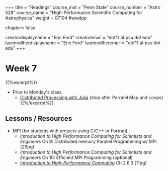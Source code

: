 +++
title = "Readings"
course_inst = "Penn State"
course_number = "Astro 528"
course_name = "High-Performance Scientific Computing for Astrophysics"
weight = 07104  #wwdpp

chapter= false

creatordisplayname = "Eric Ford"
creatoremail = "ebf11 at psu dot edu"
lastmodifierdisplayname = "Eric Ford"
lastmodifieremail = "ebf11 at psu dot edu"
+++


# Week 7
{{%excerpt%}}
- Prior to Monday's class
   + [Distributed Processing with Julia](https://docs.julialang.org/en/v1/manual/distributed-computing/) (stop after Parralel Map and Loops)
{{%/excerpt%}}

## Lessons / Resources
- MPI (for students with projects using C/C++ or Fortran)
   + _Introduction to High Performance Computing for Scientists and Engineers_ Ch 9: Distributed memory Parallel Programming w/ MPI (29pg)
   + _Introduction to High Performance Computing for Scientists and Engineers_ Ch 10: Efficient MPI Programming (optional)
   + [_Introduction to High-Performance Computing_](https://doi.org/10.5281/zenodo.49897) Ch 2.6.3 (11pg)
